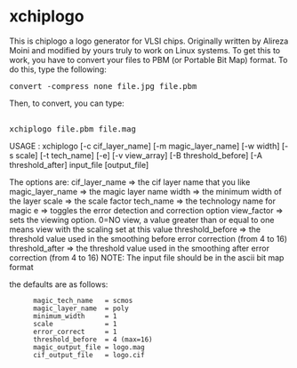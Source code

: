 # xchiplogo
This is chiplogo a logo generator for VLSI chips.  Originally written by Alireza Moini and modified by yours truly to work on Linux systems.  To get this to work, you have to convert your files to PBM (or Portable Bit Map) format.  To do this, type the following:<BR>
 
<PRE>convert -compress none file.jpg file.pbm
</PRE>  

Then, to convert,  you can type:
<PRE>  
xchiplogo file.pbm file.mag
</PRE>

USAGE :
xchiplogo [-c cif_layer_name] [-m magic_layer_name] [-w width] [-s scale] [-t tech_name] [-e] [-v view_array] [-B  threshold_before] [-A threshold_after] input_file [output_file]

The options are: 
 cif_layer_name   => the cif layer name that you like
 magic_layer_name => the magic layer name
 width            => the minimum width of the layer 
 scale            => the scale factor 
 tech_name        => the technology name for magic 
 e                => toggles the error detection and correction option 
 view_factor      => sets the viewing option. 0=NO view, a value greater than or                     equal to one means view with the scaling set at this value 
 threshold_before => the threshold value used in the smoothing before error                          correction (from 4 to 16)
 threshold_after  => the threshold value used in the smoothing after error                          correction (from 4 to 16)
 NOTE: The input file should be in the ascii bit map format

 the defaults are as follows:

          magic_tech_name   = scmos 
          magic_layer_name  = poly 
          minimum_width     = 1
          scale             = 1
          error_correct     = 1
          threshold_before  = 4 (max=16) 
          magic_output_file = logo.mag 
          cif_output_file   = logo.cif 

